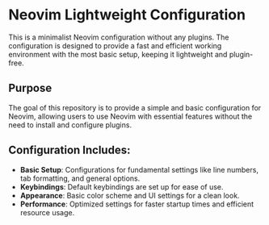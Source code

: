 # Neovim Lightweight Configuration

This is a minimalist Neovim configuration without any plugins. The configuration is designed to provide a fast and efficient working environment with the most basic setup, keeping it lightweight and plugin-free.

## Purpose

The goal of this repository is to provide a simple and basic configuration for Neovim, allowing users to use Neovim with essential features without the need to install and configure plugins.

## Configuration Includes:

- **Basic Setup**: Configurations for fundamental settings like line numbers, tab formatting, and general options.
- **Keybindings**: Default keybindings are set up for ease of use.
- **Appearance**: Basic color scheme and UI settings for a clean look.
- **Performance**: Optimized settings for faster startup times and efficient resource usage.

